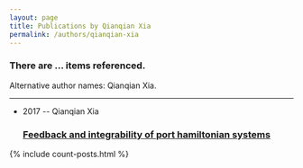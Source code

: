 ```yaml
---
layout: page
title: Publications by Qianqian Xia
permalink: /authors/qianqian-xia
---
```


<h3 id="number-posts">There are ... items referenced.</h3>
<p id='info-authors'>Alternative author names: Qianqian Xia.</p>
<hr />
<ul class="post-list">
<li><span class='post-meta'>2017 -- Qianqian Xia</span><h3><a class='post-link' href="{{ site.baseurl }}/feedback-and-integrability-of-port-hamiltonian-systems">Feedback and integrability of port hamiltonian systems</a></h3></li>

</ul>
{% include count-posts.html %}
